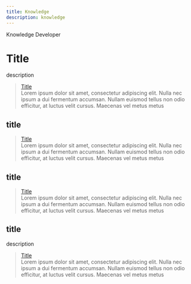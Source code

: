 ```yaml
---
title: Knowledge
description: knowledge
---
```


<tabs>
  <tablist>
    <tab>Knowledge</tab>
    <tab>Developer</tab>
  </tablist>

<tabpanels>
  <tabpanel>

# Title

description

<section>
  
  > [Title](folder/page)  
  > Lorem ipsum dolor sit amet, consectetur adipiscing elit. Nulla nec ipsum a dui fermentum accumsan. Nullam euismod tellus non odio efficitur, at luctus velit cursus. Maecenas vel metus metus

</section>

## title

<section>
  
  > [Title](folder/page)  
  > Lorem ipsum dolor sit amet, consectetur adipiscing elit. Nulla nec ipsum a dui fermentum accumsan. Nullam euismod tellus non odio efficitur, at luctus velit cursus. Maecenas vel metus metus
  
</section>

 
## title

<section>
  
  > [Title](folder/page)  
  > Lorem ipsum dolor sit amet, consectetur adipiscing elit. Nulla nec ipsum a dui fermentum accumsan. Nullam euismod tellus non odio efficitur, at luctus velit cursus. Maecenas vel metus metus
  
</section>

</tabpanel>

<tabpanel>

## title

description

<section>
  
  > [Title](folder/page)  
  > Lorem ipsum dolor sit amet, consectetur adipiscing elit. Nulla nec ipsum a dui fermentum accumsan. Nullam euismod tellus non odio efficitur, at luctus velit cursus. Maecenas vel metus metus
 
</section>

</tabpanel>

</tabpanels>
</tabs>
